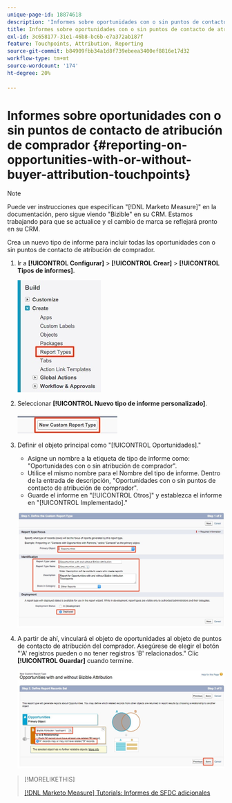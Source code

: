 ```yaml
---
unique-page-id: 18874618
description: 'Informes sobre oportunidades con o sin puntos de contacto de atribución de comprador: [!DNL Marketo Measure]'
title: Informes sobre oportunidades con o sin puntos de contacto de atribución de comprador
exl-id: 3c658177-31e1-46b8-bc6b-e7a372ab187f
feature: Touchpoints, Attribution, Reporting
source-git-commit: b84909fbb34a1d8f739ebeea3400ef8816e17d32
workflow-type: tm+mt
source-wordcount: '174'
ht-degree: 20%

---
```


# Informes sobre oportunidades con o sin puntos de contacto de atribución de comprador {#reporting-on-opportunities-with-or-without-buyer-attribution-touchpoints}

>[!NOTE]
>
>Puede ver instrucciones que especifican &quot;[!DNL Marketo Measure]&quot; en la documentación, pero sigue viendo &quot;Bizible&quot; en su CRM. Estamos trabajando para que se actualice y el cambio de marca se reflejará pronto en su CRM.

Crea un nuevo tipo de informe para incluir todas las oportunidades con o sin puntos de contacto de atribución de comprador.

1. Ir a **[!UICONTROL Configurar]** > **[!UICONTROL Crear]** > **[!UICONTROL Tipos de informes]**.

   ![](assets/1-1.jpg)

1. Seleccionar **[!UICONTROL Nuevo tipo de informe personalizado]**.

   ![](assets/2-1.jpg)

1. Definir el objeto principal como &quot;[!UICONTROL Oportunidades].&quot;

   * Asigne un nombre a la etiqueta de tipo de informe como: &quot;Oportunidades con o sin atribución de comprador&quot;.
   * Utilice el mismo nombre para el Nombre del tipo de informe. Dentro de la entrada de descripción, &quot;Oportunidades con o sin puntos de contacto de atribución de comprador&quot;.
   * Guarde el informe en &quot;[!UICONTROL Otros]&quot; y establezca el informe en &quot;[!UICONTROL Implementado].&quot;

   ![](assets/3-1.jpg)

1. A partir de ahí, vinculará el objeto de oportunidades al objeto de puntos de contacto de atribución del comprador. Asegúrese de elegir el botón &quot;&#39;A&#39; registros pueden o no tener registros &#39;B&#39; relacionados.&quot; Clic **[!UICONTROL Guardar]** cuando termine.

   ![](assets/4-1.jpg)

>[!MORELIKETHIS]
>
>[[!DNL Marketo Measure] Tutorials: Informes de SFDC adicionales](https://experienceleague.adobe.com/en/docs/marketo-measure-learn/tutorials/onboarding/marketo-measure-102/addtional-salesforce-reports)
